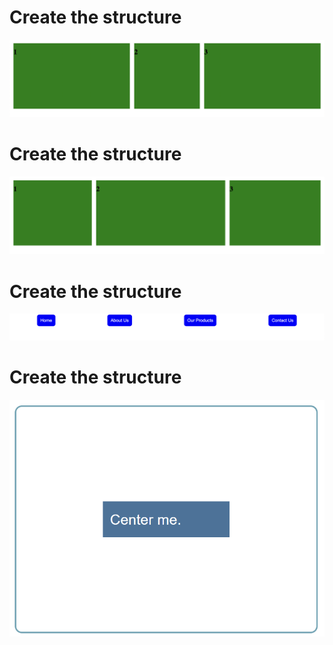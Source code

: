 # Create the structure


![alt text](t1.png)

# Create the structure


![alt text](t2.png)


# Create the structure


![alt text](t3.png)


# Create the structure


![alt text](t4.png)